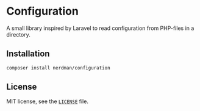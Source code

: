 # Configuration

A small library inspired by Laravel to read configuration from PHP-files
in a directory.

## Installation

```bash
composer install nerdman/configuration
```

## License

MIT license, see the [`LICENSE`](LICENSE) file.
